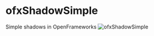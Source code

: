 # ofxShadowSimple
Simple shadows in OpenFrameworks
![ofxShadowSimple](https://farm1.staticflickr.com/471/20313348311_592b0dd215_b.jpg)
